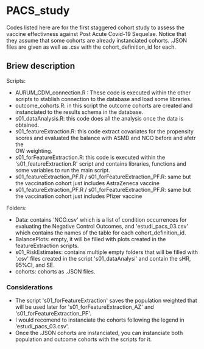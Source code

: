 # PACS_study
Codes listed here are for the first staggered cohort study to assess the vaccine effectivness against Post Acute Covid-19 Sequelae. Notice that they assume that some cohorts are already instanciated cohorts. .JSON files are given as well as .csv with the cohort_definition_id for each.

## Briew description
Scripts:
  - AURUM_CDM_connection.R : These code is executed within the other scripts to stablish connection to the database and load some libraries.
  - outcome_cohorts.R: in this script the outcome cohorts are created and instanciated to the results schema in the database.
  - s01_dataAnalysis.R: this code does all the analysis once the data is obtained.
  - s01_featureExtraction.R: this code extract covariates for the propensity scores and evaluated the balance with ASMD and NCO before and afetr the        
                             OW weighting.
  - s01_forFeatureExtraction.R: this code is executed within the 's01_featureExtraction.R' script and contains libraries, functions and some 
                                variables to run the main script.
  - s01_featureExtraction_PF.R / s01_forFeatureExtraction_PF.R: same but the vaccination cohort just includes AstraZeneca vaccine  
  - s01_featureExtraction_PF.R / s01_forFeatureExtraction_PF.R: same but the vaccination cohort just includes Pfizer vaccine    
  
 Folders: 
  - Data: contains 'NCO.csv' which is a list of condition occurrences for evaluating the Negative Control Outcomes, and 'estudi_pacs_03.csv' which 
    contains the names of the table for each cohort_definition_id.
  - BalancePlots: empty, it will be filled with plots created in the featureExtraction scripts.
  - s01_RiskEstimates: contains multiple empty folders that will be filled with '.csv' files created in the script 's01_dataAnalysi' and contain the
                       sHR, 95%CI, and SE.
  - cohorts: cohorts as .JSON files.
 
  ### Considerations
  - The script 's01_forFeatureExtraction' saves the population weighted that will be used later for 's01_forFeatureExtraction_AZ' and 
    's01_forFeatureExtraction_PF'.
  - I would recomend to instanciate the cohorts following the legend in 'estudi_pacs_03.csv'.
  - Once the .JSON cohorts are instanciated, you can instanciate both population and outcome cohorts with the scripts for it. 
